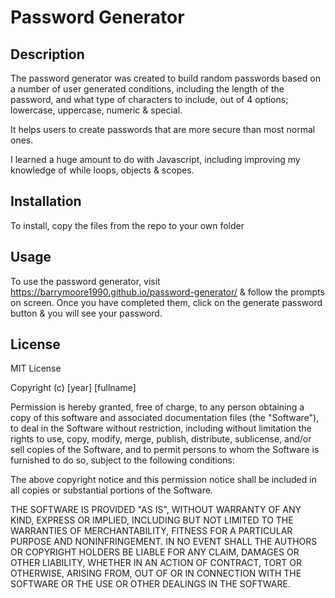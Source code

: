 # Password Generator

## Description

The password generator was created to build random passwords based on a number of user generated conditions, including the length of the password, and what type of characters to include, out of 4 options; lowercase, uppercase, numeric & special.

It helps users to create passwords that are more secure than most normal ones.

I learned a huge amount to do with Javascript, including improving my knowledge of while loops, objects & scopes.

## Installation

To install, copy the files from the repo to your own folder

## Usage

To use the password generator, visit https://barrymoore1990.github.io/password-generator/ & follow the prompts on screen. Once you have completed them, click on the generate password button & you will see your password.

## License

MIT License

Copyright (c) [year] [fullname]

Permission is hereby granted, free of charge, to any person obtaining a copy
of this software and associated documentation files (the "Software"), to deal
in the Software without restriction, including without limitation the rights
to use, copy, modify, merge, publish, distribute, sublicense, and/or sell
copies of the Software, and to permit persons to whom the Software is
furnished to do so, subject to the following conditions:

The above copyright notice and this permission notice shall be included in all
copies or substantial portions of the Software.

THE SOFTWARE IS PROVIDED "AS IS", WITHOUT WARRANTY OF ANY KIND, EXPRESS OR
IMPLIED, INCLUDING BUT NOT LIMITED TO THE WARRANTIES OF MERCHANTABILITY,
FITNESS FOR A PARTICULAR PURPOSE AND NONINFRINGEMENT. IN NO EVENT SHALL THE
AUTHORS OR COPYRIGHT HOLDERS BE LIABLE FOR ANY CLAIM, DAMAGES OR OTHER
LIABILITY, WHETHER IN AN ACTION OF CONTRACT, TORT OR OTHERWISE, ARISING FROM,
OUT OF OR IN CONNECTION WITH THE SOFTWARE OR THE USE OR OTHER DEALINGS IN THE
SOFTWARE.

